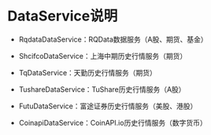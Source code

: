 # DataService说明

* RqdataDataService：RQData数据服务（A股、期货、基金）

* ShcifcoDataService：上海中期历史行情服务（期货）

* TqDataService：天勤历史行情服务（期货）

* TushareDataService：TuShare历史行情服务（A股）

* FutuDataService：富途证券历史行情服务（美股、港股）

* CoinapiDataService：CoinAPI.io历史行情服务（数字货币）